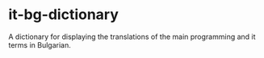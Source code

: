 # it-bg-dictionary
A dictionary for displaying the translations of the main programming and it terms in Bulgarian. 
